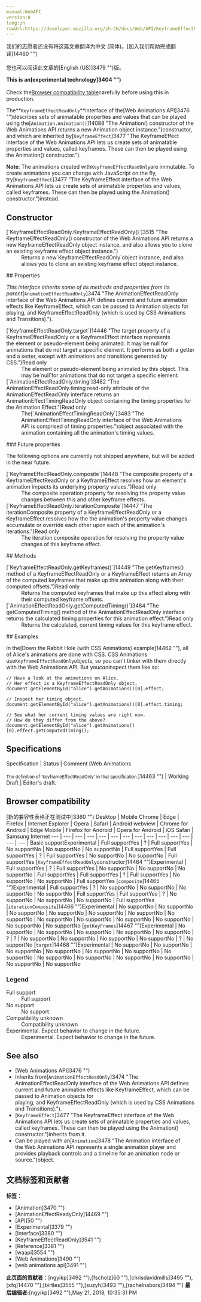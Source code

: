 ```yaml
---
manual:WebAPI
version:0
lang:zh
rawUrl:https://developer.mozilla.org/zh-CN/docs/Web/API/KeyframeEffectReadOnly
---
```




<bdi>我们的志愿者还没有将这篇文章翻译为<bdi>中文 (简体)</bdi>。[加入我们帮助完成翻译]14460 "")<br></br>您也可以阅读此文章的[English (US)]3479 "")版。</bdi>






**This is an[experimental technology]3404 "")**<br></br>Check the[Browser compatibility table](%2848#Browser_compatibility "")carefully before using this in production.




The**`KeyframeEffectReadOnly`**interface of the[Web Animations API]3476 "")describes sets of animatable properties and values that can be played using the[`Animation.Animation()`]14088 "The Animation() constructor of the Web Animations API returns a new Animation object instance.")constructor, and which are inherited by[`KeyframeEffect`]3477 "The KeyframeEffect interface of the Web Animations API lets us create sets of animatable properties and values, called keyframes. These can then be played using the Animation() constructor.").



**Note**: The animations created with`KeyframeEffectReadOnly`are immutable. To create animations you can change with JavaScript on the fly, try[`KeyframeEffect`]3477 "The KeyframeEffect interface of the Web Animations API lets us create sets of animatable properties and values, called keyframes. These can then be played using the Animation() constructor.")instead.



## Constructor<a name="Constructor"></a>
<dl><dt>[`KeyframeEffectReadOnly.KeyframeEffectReadOnly()`]3515 "The KeyframeEffectReadOnly() constructor of the Web Animations API returns a new KeyframeEffectReadOnly object instance, and also allows you to clone an existing keyframe effect object instance.")</dt><dd>Returns a new`KeyframeEffectReadOnly`object instance, and also allows you to clone an existing keyframe effect object instance.</dd></dl>
## Properties<a name="Properties"></a>


<em>This interface inherits some of its methods and properties from its parent</em>[`AnimationEffectReadOnly`]3474 "The AnimationEffectReadOnly interface of the Web Animations API defines current and future animation effects like KeyframeEffect, which can be passed to Animation objects for playing, and KeyframeEffectReadOnly (which is used by CSS Animations and Transitions).")<em>.</em>

<dl><dt>[`KeyframeEffectReadOnly.target`]14446 "The target property of a KeyframeEffectReadOnly or a KeyframeEffect interface represents the element or pseudo-element being animated. It may be null for animations that do not target a specific element. It performs as both a getter and a setter, except with animations and transitions generated by CSS.")Read only</dt><dd>The element or pseudo-element being animated by this object. This may be`null`for animations that do not target a specific element.</dd><dt>[`AnimationEffectReadOnly.timing`]3482 "The AnimationEffectReadOnly.timing read-only attribute of the AnimationEffectReadOnly interface returns an AnimationEffectTimingReadOnly object containing the timing properties for the Animation Effect.")Read only</dt><dd>The[`AnimationEffectTimingReadOnly`]3483 "The AnimationEffectTimingReadOnly interface of the Web Animations API is comprised of timing properties.")object associated with the animation containing all the animation&#39;s timing values.</dd></dl>
### Future properties<a name="Future_properties"></a>


The following options are currently not shipped anywhere, but will be added in the near future.

<dl><dt>[`KeyframeEffectReadOnly.composite`]14448 "The composite property of a KeyframeEffectReadOnly or a KeyframeEffect resolves how an element's animation impacts its underlying property values.")Read only</dt><dd>The composite operation property for resolving the property value changes between this and other keyframe effects.</dd><dt>[`KeyframeEffectReadOnly.iterationComposite`]14447 "The iterationComposite property of a KeyframeEffectReadOnly or a KeyframeEffect resolves how the the animation's property value changes accumulate or override each other upon each of the animation's iterations.")Read only</dt><dd>The iteration composite operation for resolving the property value changes of this keyframe effect.</dd></dl>
## Methods<a name="Methods"></a>
<dl><dt>[`KeyframeEffectReadOnly.getKeyframes()`]14449 "The getKeyframes() method of a KeyframeEffectReadOnly or a KeyframeEffect returns an Array of the computed keyframes that make up this animation along with their computed offsets.")Read only</dt><dd>Returns the computed keyframes that make up this effect along with their computed keyframe offsets.</dd><dt>[`AnimationEffectReadOnly.getComputedTiming()`]3484 "The getComputedTiming() method of the AnimationEffectReadOnly interface returns the calculated timing properties for this animation effect.")Read only</dt><dd>Returns the calculated, current timing values for this keyframe effect.</dd></dl>
## Examples<a name="Examples"></a>


In the[Down the Rabbit Hole (with CSS Animations) example]14462 ""), all of Alice&#39;s animations are done with CSS. CSS Animations use`KeyframeEffectReadOnly`objects, so you can&#39;t tinker with them directly with the Web Animations API. But you<em>can</em>inspect them like so:


```
// Have a look at the animations on Alice. 
// Her effect is a KeyframeEffectReadOnly object.
document.getElementById("alice").getAnimations()[0].effect;

// Inspect her timing object. 
document.getElementById("alice").getAnimations()[0].effect.timing;

// See what her current timing values are right now. 
// How do they differ from the above?
document.getElementById("alice").getAnimations()[0].effect.getComputedTiming();
```

## Specifications<a name="Specifications"></a>
Specification | Status | Comment 
[Web Animations<br></br><small>The definition of &#39;keyframeEffectReadOnly&#39; in that specification.</small>]14463 "") | Working Draft | Editor&#39;s draft. 


## Browser compatibility<a name="Browser_compatibility"></a>
[新的兼容性表格正在测试中<i></i>]3360 "")
<abbr>Desktop<i></i></abbr> | <abbr>Mobile<i></i></abbr> 
<abbr>Chrome<i></i></abbr> | <abbr>Edge<i></i></abbr> | <abbr>Firefox<i></i></abbr> | <abbr>Internet Explorer<i></i></abbr> | <abbr>Opera<i></i></abbr> | <abbr>Safari<i></i></abbr> | <abbr>Android webview<i></i></abbr> | <abbr>Chrome for Android<i></i></abbr> | <abbr>Edge Mobile<i></i></abbr> | <abbr>Firefox for Android<i></i></abbr> | <abbr>Opera for Android<i></i></abbr> | <abbr>iOS Safari<i></i></abbr> | <abbr>Samsung Internet<i></i></abbr> 
 ---  |  ---  |  ---  |  ---  |  ---  |  ---  |  ---  |  ---  |  ---  |  ---  |  ---  |  ---  |  ---  |  ---  | 
Basic support<abbr>Experimental<i></i></abbr> | <abbr>Full support</abbr>Yes | <abbr>?</abbr> | <abbr>Full support</abbr>Yes | <abbr>No support</abbr>No | <abbr>No support</abbr>No | <abbr>No support</abbr>No | <abbr>Full support</abbr>Yes | <abbr>Full support</abbr>Yes | <abbr>?</abbr> | <abbr>Full support</abbr>Yes | <abbr>No support</abbr>No | <abbr>No support</abbr>No | <abbr>Full support</abbr>Yes 
[`KeyframeEffectReadOnly`constructor]14464 "")<abbr>Experimental<i></i></abbr> | <abbr>Full support</abbr>Yes | <abbr>?</abbr> | <abbr>Full support</abbr>Yes | <abbr>No support</abbr>No | <abbr>No support</abbr>No | <abbr>No support</abbr>No | <abbr>Full support</abbr>Yes | <abbr>Full support</abbr>Yes | <abbr>?</abbr> | <abbr>Full support</abbr>Yes | <abbr>No support</abbr>No | <abbr>No support</abbr>No | <abbr>Full support</abbr>Yes 
[`composite`]14465 "")<abbr>Experimental<i></i></abbr> | <abbr>Full support</abbr>Yes | <abbr>?</abbr> | <abbr>No support</abbr>No | <abbr>No support</abbr>No | <abbr>No support</abbr>No | <abbr>No support</abbr>No | <abbr>Full support</abbr>Yes | <abbr>Full support</abbr>Yes | <abbr>?</abbr> | <abbr>No support</abbr>No | <abbr>No support</abbr>No | <abbr>No support</abbr>No | <abbr>Full support</abbr>Yes 
[`iterationComposite`]14466 "")<abbr>Experimental<i></i></abbr> | <abbr>No support</abbr>No | <abbr>No support</abbr>No | <abbr>No support</abbr>No | <abbr>No support</abbr>No | <abbr>No support</abbr>No | <abbr>No support</abbr>No | <abbr>No support</abbr>No | <abbr>No support</abbr>No | <abbr>No support</abbr>No | <abbr>No support</abbr>No | <abbr>No support</abbr>No | <abbr>No support</abbr>No | <abbr>No support</abbr>No 
[`getKeyFrames`]14467 "")<abbr>Experimental<i></i></abbr> | <abbr>No support</abbr>No | <abbr>No support</abbr>No | <abbr>No support</abbr>No | <abbr>No support</abbr>No | <abbr>No support</abbr>No | <abbr>?</abbr> | <abbr>?</abbr> | <abbr>No support</abbr>No | <abbr>No support</abbr>No | <abbr>No support</abbr>No | <abbr>No support</abbr>No | <abbr>?</abbr> | <abbr>No support</abbr>No 
[`target`]14468 "")<abbr>Experimental<i></i></abbr> | <abbr>No support</abbr>No | <abbr>No support</abbr>No | <abbr>No support</abbr>No | <abbr>No support</abbr>No | <abbr>No support</abbr>No | <abbr>No support</abbr>No | <abbr>No support</abbr>No | <abbr>No support</abbr>No | <abbr>No support</abbr>No | <abbr>No support</abbr>No | <abbr>No support</abbr>No | <abbr>No support</abbr>No | <abbr>No support</abbr>No 


### Legend<a name="Legend"></a>
<dl><dt><abbr>Full support</abbr></dt><dd>Full support</dd><dt><abbr>No support</abbr></dt><dd>No support</dd><dt><abbr>Compatibility unknown</abbr></dt><dd>Compatibility unknown</dd><dt><abbr>Experimental. Expect behavior to change in the future.<i></i></abbr></dt><dd>Experimental. Expect behavior to change in the future.</dd></dl>

## See also<a name="See_also"></a>

* [Web Animations API]3476 "")
* Inherits from[`AnimationEffectReadOnly`]3474 "The AnimationEffectReadOnly interface of the Web Animations API defines current and future animation effects like KeyframeEffect, which can be passed to Animation objects for playing, and KeyframeEffectReadOnly (which is used by CSS Animations and Transitions).").
* [`KeyframeEffect`]3477 "The KeyframeEffect interface of the Web Animations API lets us create sets of animatable properties and values, called keyframes. These can then be played using the Animation() constructor.")inherits from it.
* Can be played with an[`Animation`]3478 "The Animation interface of the Web Animations API represents a single animation player and provides playback controls and a timeline for an animation node or source.")object.



## 文档标签和贡献者
**标签：**
* [Animation]3470 "")
* [AnimationEffectReadyOnly]14469 "")
* [API]50 "")
* [Experimental]3379 "")
* [Interface]3380 "")
* [KeyframeEffectReadOnly]3541 "")
* [Reference]3381 "")
* [waapi]3554 "")
* [Web Animations]3490 "")
* [web animations api]3491 "")

**此页面的贡献者：**[ngyikp]3492 ""),[fscholz]60 ""),[chrisdavidmills]3495 ""),[xfq]14470 ""),[birtles]3555 ""),[suzyh]3493 ""),[rachelnabors]3494 "")
**最后编辑者:**[ngyikp]3492 ""),<time>May 21, 2018, 10:35:31 PM</time>


